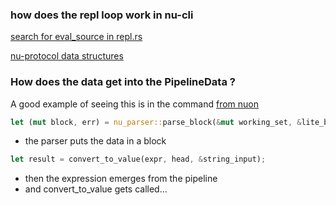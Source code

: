 
### how does the repl loop work in nu-cli

[search for eval_source in repl.rs](https://github.com/nushell/nushell/blob/main/crates/nu-cli/src/repl.rs)

[nu-protocol data structures](./engine-q/engine-q-nu-protocol.md)

### How does the data get into the PipelineData ?

A good example of seeing this is in the command
[from nuon](https://github.com/nushell/nushell/blob/main/crates/nu-command/src/formats/from/nuon.rs)

```rust
let (mut block, err) = nu_parser::parse_block(&mut working_set, &lite_block, true, &[]);
```

* the parser puts the data in a block

```rust
let result = convert_to_value(expr, head, &string_input);
```

* then the expression emerges from the pipeline
* and convert_to_value gets called...
